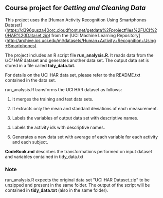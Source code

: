## Course project for _Getting and Cleaning Data_

This project uses the [Human Activity Recognition Using Smartphones Dataset] (https://d396qusza40orc.cloudfront.net/getdata%2Fprojectfiles%2FUCI%20HAR%20Dataset.zip) from the [UCI Machine Learning Repository] (http://archive.ics.uci.edu/ml/datasets/Human+Activity+Recognition+Using+Smartphones). 

The project includes an R script file **run_analysis.R**. It reads data from the _UCI HAR_ dataset and generates another data set. The output data set is stored in a file called **tidy_data.txt**. 

For details on the UCI HAR data set, please refer to the README.txt contained in the data set.

run_analysis.R transforms the UCI HAR dataset as follows:
1. It merges the training and test data sets.

2. It extracts only the mean and standard deviations of each measurement.

3. Labels the variables of output data set with descriptive names.

4. Labels the activity ids with descriptive names.

5. Generates a new data set with average of each variable for each activity and each subject.

**CodeBook.md** describes the transformations performed on input dataset and variables contained in tidy_data.txt 

### Note
run_analysis.R expects the original data set "UCI HAR Dataset.zip" to be unzipped and present in the same folder. The output of the script will be contained in **tidy_data.txt** (also in the same folder).
